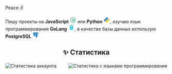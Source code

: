 Peace ✌️

Пишу проекты на **JavaScript** <img src="https://raw.githubusercontent.com/Redume/Redume/master/icons/nodejs.svg" alt="JavaScript" height=20> или **Python** <img src="https://raw.githubusercontent.com/Redume/Redume/master/icons/python.svg" alt="Python" height=20>, изучаю язык программирования **GoLang** <img src="https://raw.githubusercontent.com/Redume/Redume/master/icons/golang.svg" alt="GoLang" height=20>, в качестве базы данных использую **PostgreSQL** <img src="https://raw.githubusercontent.com/Redume/Redume/master/icons/postgresql.svg" alt="PostgreSQL" height=20>

## <p align="center">✨ Статистика</p>

<img src="https://raw.githubusercontent.com/Redume/github-stats/master/generated/overview.svg#gh-dark-mode-only" align="left" alt="Статистика аккаунта">
<img src="https://raw.githubusercontent.com/Redume/github-stats/master/generated/languages.svg#gh-dark-mode-only" align="right" alt="Статистика с языками программирования">
